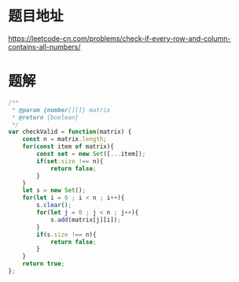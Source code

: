 # 题目地址
https://leetcode-cn.com/problems/check-if-every-row-and-column-contains-all-numbers/

# 题解
```js
/**
 * @param {number[][]} matrix
 * @return {boolean}
 */
var checkValid = function(matrix) {
    const n = matrix.length;
    for(const item of matrix){
        const set = new Set([...item]);
        if(set.size !== n){
            return false;
        }
    }
    let s = new Set();
    for(let i = 0 ; i < n ; i++){
        s.clear();
        for(let j = 0 ; j < n ; j++){
            s.add(matrix[j][i]);
        }
        if(s.size !== n){
            return false;
        }
    }
    return true;
};
```
